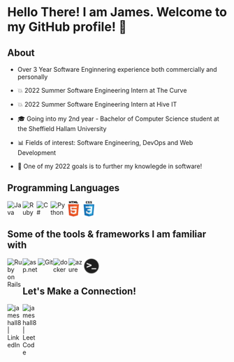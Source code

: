 # Hello There! I am James. Welcome to my GitHub profile! 🎯

## About
- Over 3 Year Software Enginnering experience both commercially and personally

- 💥 2022 Summer Software Engineering Intern at The Curve
- 💥 2022 Summer Software Engineering Intern at Hive IT
- 🎓 Going into my 2nd year - Bachelor of Computer Science student at the Sheffield Hallam University
- 📊 Fields of interest: Software Engineering, DevOps and Web Development
- 🚀 One of my 2022 goals is to further my knowlegde in software!

## Programming Languages
[<img align="left" alt="Java" width="35px" src="https://cdn4.iconfinder.com/data/icons/logos-and-brands/512/181_Java_logo_logos-512.png" />][java]
[<img align="left" alt="Ruby" width="32px" src="https://upload.wikimedia.org/wikipedia/commons/thumb/7/73/Ruby_logo.svg/1200px-Ruby_logo.svg.png" />][ruby]
[<img align="left" alt="C#" width="32px" src="https://e7.pngegg.com/pngimages/328/221/png-clipart-c-programming-language-logo-microsoft-visual-studio-net-framework-javascript-icon-purple-logo.png"/>][c#]
[<img align="left" alt="Python" width="35px" src="https://cdn.picpng.com/logo/language-logo-python-44976.png" />][python]
[<img align="left" alt="HTML5" width="35px" src="https://raw.githubusercontent.com/github/explore/80688e429a7d4ef2fca1e82350fe8e3517d3494d/topics/html/html.png" />][html]
[<img align="left" alt="CSS3" width="35px" src="https://raw.githubusercontent.com/github/explore/80688e429a7d4ef2fca1e82350fe8e3517d3494d/topics/css/css.png" />][css]
<br/>
<br/>

## Some of the tools & frameworks I am familiar with
[<img align="left" alt="Ruby on Rails" width="35px" src="https://www.spaceo.ca/wp-content/uploads/2020/12/startup_log.svg" />][ruby_on_rails]
[<img align="left" alt="asp.net" width="35px" src="https://e7.pngegg.com/pngimages/534/663/png-clipart-net-framework-software-framework-c-microsoft-asp-net-microsoft-blue-angle.png"/>][asp.net]
[<img align="left" alt="Git" width="35px" src="https://git-scm.com/images/logos/downloads/Git-Icon-1788C.png" />][git]
[<img align="left" alt="docker" width="35px" src="https://toppng.com/uploads/preview/docker-logo-116093594376yxkrwzocu.png" />][docker]
[<img align="left" alt="azure" width="35px" src="https://swimburger.net/media/ppnn3pcl/azure.png" />][azure]
[<img align="left" alt="Terminal" width="35px" src="https://raw.githubusercontent.com/github/explore/80688e429a7d4ef2fca1e82350fe8e3517d3494d/topics/terminal/terminal.png" />][terminal]


<br/>
<br/>

## Let's Make a Connection!
[<img align="left" alt="jameshall8 | LinkedIn" width="35px" src="https://cdn-icons-png.flaticon.com/512/174/174857.png" />][linkedin]
[<img align="left" alt="jameshall8 | LeetCode" width="35px" src="https://upload.wikimedia.org/wikipedia/commons/thumb/a/ab/LeetCode_logo_white_no_text.svg/1734px-LeetCode_logo_white_no_text.svg.png" />][leetcode]


<!--LINKS-->
[python]: https://www.python.org/about/
[docker]: https://www.docker.com/
[azure]: https://azure.microsoft.com/en-us/
[ruby]: https://www.ruby-lang.org/en/about/
[java]: https://www.java.com/en/download/help/whatis_java.html
[c#]: https://en.wikipedia.org/wiki/C_Sharp_(programming_language)
[html]: https://developer.mozilla.org/en-US/docs/Web/HTML
[css]: https://developer.mozilla.org/en-US/docs/Web/CSS
[terminal]: https://www.linuxjournal.com/content/linux-command-line-interface-introduction-guide
[git]: https://git-scm.com/about
[ruby_on_rails]: https://rubyonrails.org/
[asp.net]: https://dotnet.microsoft.com/en-us/apps/aspnet

[linkedin]: https://www.linkedin.com/in/james-hall-software-engineer/
[leetcode]: https://leetcode.com/jameshall8/
